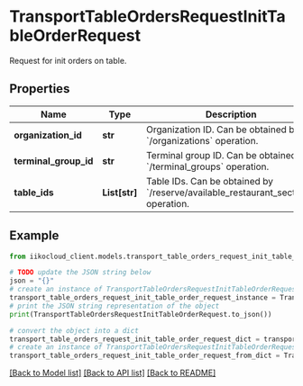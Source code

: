 # TransportTableOrdersRequestInitTableOrderRequest

Request for init orders on table.

## Properties

Name | Type | Description | Notes
------------ | ------------- | ------------- | -------------
**organization_id** | **str** | Organization ID.                Can be obtained by &#x60;/organizations&#x60; operation. | 
**terminal_group_id** | **str** | Terminal group ID.                Can be obtained by &#x60;/terminal_groups&#x60; operation. | 
**table_ids** | **List[str]** | Table IDs.                Can be obtained by &#x60;/reserve/available_restaurant_sections&#x60; operation. | 

## Example

```python
from iikocloud_client.models.transport_table_orders_request_init_table_order_request import TransportTableOrdersRequestInitTableOrderRequest

# TODO update the JSON string below
json = "{}"
# create an instance of TransportTableOrdersRequestInitTableOrderRequest from a JSON string
transport_table_orders_request_init_table_order_request_instance = TransportTableOrdersRequestInitTableOrderRequest.from_json(json)
# print the JSON string representation of the object
print(TransportTableOrdersRequestInitTableOrderRequest.to_json())

# convert the object into a dict
transport_table_orders_request_init_table_order_request_dict = transport_table_orders_request_init_table_order_request_instance.to_dict()
# create an instance of TransportTableOrdersRequestInitTableOrderRequest from a dict
transport_table_orders_request_init_table_order_request_from_dict = TransportTableOrdersRequestInitTableOrderRequest.from_dict(transport_table_orders_request_init_table_order_request_dict)
```
[[Back to Model list]](../README.md#documentation-for-models) [[Back to API list]](../README.md#documentation-for-api-endpoints) [[Back to README]](../README.md)


